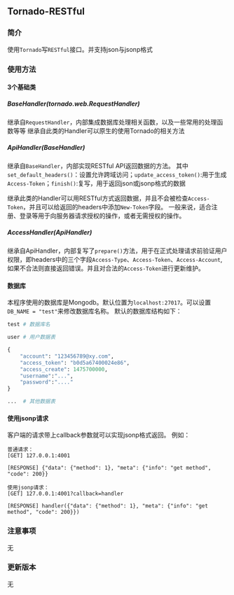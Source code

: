 ## Tornado-RESTful

### 简介

使用`Tornado`写`RESTful`接口。并支持json与jsonp格式

### 使用方法

#### 3个基础类

##### BaseHandler(tornado.web.RequestHandler)
继承自`RequestHandler`，内部集成数据库处理相关函数，以及一些常用的处理函数等等
继承自此类的Handler可以原生的使用Tornado的相关方法

##### ApiHandler(BaseHandler)
继承自`BaseHandler`，内部实现RESTful API返回数据的方法。
其中`set_default_headers()`：设置允许跨域访问；`update_access_token()`:用于生成`Access-Token`；`finish()`:复写，用于返回json或jsonp格式的数据

继承此类的Handler可以用RESTful方式返回数据，并且不会被检查`Access-Token`，并且可以给返回的headers中添加`New-Token`字段。
一般来说，适合注册、登录等用于向服务器请求授权的操作，或者无需授权的操作。

##### AccessHandler(ApiHandler)
继承自ApiHandler，内部复写了`prepare()`方法，用于在正式处理请求前验证用户权限，即headers中的三个字段`Access-Type`、`Access-Token`、`Access-Account`,如果不合法则直接返回错误。并且对合法的`Access-Token`进行更新维护。

#### 数据库
本程序使用的数据库是Mongodb。默认位置为`localhost:27017`。可以设置`DB_NAME = "test"`来修改数据库名称。
默认的数据库结构如下：
```python
test # 数据库名

user # 用户数据表

{
	"account": "123456789@xy.com",
	"access_token": "b0d5a67400024e86",
	"access_create": 1475700000,
	"username":"...",
	"password":"...."
}

...  # 其他数据表

```

#### 使用jsonp请求
客户端的请求带上callback参数就可以实现jsonp格式返回。
例如：
```
普通请求：
[GET] 127.0.0.1:4001

[RESPONSE] {"data": {"method": 1}, "meta": {"info": "get method", "code": 200}}
```

```
使用jsonp请求：
[GET] 127.0.0.1:4001?callback=handler

[RESPONSE] handler({"data": {"method": 1}, "meta": {"info": "get method", "code": 200}})
```

### 注意事项
无

### 更新版本
无